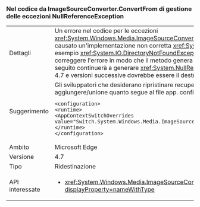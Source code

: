 ### <a name="nullreferenceexception-in-exception-handling-code-from-imagesourceconverterconvertfrom"></a>Nel codice da ImageSourceConverter.ConvertFrom di gestione delle eccezioni NullReferenceException

|   |   |
|---|---|
|Dettagli|Un errore nel codice per le eccezioni <xref:System.Windows.Media.ImageSourceConverter.ConvertFrom(System.ComponentModel.ITypeDescriptorContext,System.Globalization.CultureInfo,System.Object)> ha causato un'implementazione non corretta <xref:System.NullReferenceException?displayProperty=name> generazione dell'eccezione anziché l'eccezione previsto (ad esempio <xref:System.IO.DirectoryNotFoundException?displayProperty=name>, <xref:System.IO.FileNotFoundException?displayProperty=name>), questa modifica consente di correggere l'errore in modo che il metodo genera ora l'eccezione appropriata. Per impostazione predefinita tutte le applicazioni destinate a .NET Framework 4.6.2 e seguito continuerà a generare <xref:System.NullReferenceException?displayProperty=name> per garantire la compatibilità, gli sviluppatori di applicazioni .NET Framework 4.7 e versioni successive dovrebbe essere il destro exceptions.// sostituire lo spazio con una "x" se applicabile|
|Suggerimento|Gli sviluppatori che desiderano ripristinare recupero <xref:System.NullReferenceException?displayProperty=name> quando destinato a .NET Framework 4.7 può aggiungere/unione quanto segue al file app. config della propria applicazione:<pre><code class="language-xml">&lt;configuration&gt;&#13;&#10;&lt;runtime&gt;&#13;&#10;&lt;AppContextSwitchOverrides value=&quot;Switch.System.Windows.Media.ImageSourceConverter.OverrideExceptionWithNullReferenceException=true&quot;/&gt;&#13;&#10;&lt;/runtime&gt;&#13;&#10;&lt;/configuration&gt;&#13;&#10;</code></pre>|
|Ambito|Microsoft Edge|
|Versione|4.7|
|Tipo|Ridestinazione|
|API interessate|<ul><li><xref:System.Windows.Media.ImageSourceConverter.ConvertFrom(System.ComponentModel.ITypeDescriptorContext,System.Globalization.CultureInfo,System.Object)?displayProperty=nameWithType></li></ul>|


